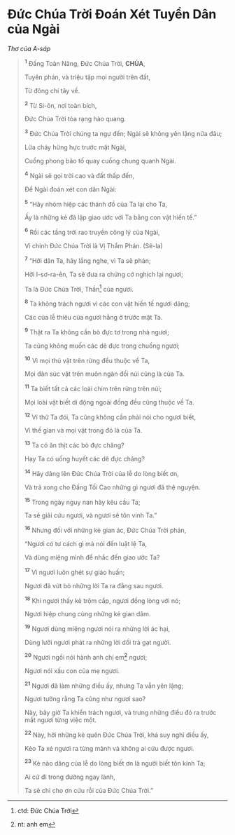 # Đức Chúa Trời Đoán Xét Tuyển Dân của Ngài
*Thơ của A-sáp*

> <sup><b>1</b></sup> Đấng Toàn Năng, Đức Chúa Trời, **CHÚA**,
>
> Tuyên phán, và triệu tập mọi người trên đất,
>
> Từ đông chí tây về.
>
> <sup><b>2</b></sup> Từ Si-ôn, nơi toàn bích,
>
> Đức Chúa Trời tỏa rạng hào quang.
>
> <sup><b>3</b></sup> Đức Chúa Trời chúng ta ngự đến; Ngài sẽ không yên lặng nữa đâu;
>
> Lửa cháy hừng hực trước mặt Ngài,
>
> Cuồng phong bão tố quay cuồng chung quanh Ngài.
>
> <sup><b>4</b></sup> Ngài sẽ gọi trời cao và đất thấp đến,
>
> Để Ngài đoán xét con dân Ngài:
>
> <sup><b>5</b></sup> “Hãy nhóm hiệp các thánh đồ của Ta lại cho Ta,
>
> Ấy là những kẻ đã lập giao ước với Ta bằng con vật hiến tế.”
>
> <sup><b>6</b></sup> Rồi các tầng trời rao truyền công lý của Ngài,
>
> Vì chính Đức Chúa Trời là Vị Thẩm Phán. (Sê-la)
>
> <sup><b>7</b></sup> “Hỡi dân Ta, hãy lắng nghe, vì Ta sẽ phán;
>
> Hỡi I-sơ-ra-ên, Ta sẽ đưa ra chứng cớ nghịch lại ngươi;
>
> Ta là Đức Chúa Trời, Thần[^1-61b65d23-9485-48a8-a60c-f94fb56b74a7] của ngươi.
>
> <sup><b>8</b></sup> Ta không trách ngươi vì các con vật hiến tế ngươi dâng;
>
> Các của lễ thiêu của ngươi hằng ở trước mặt Ta.
>
> <sup><b>9</b></sup> Thật ra Ta không cần bò đực tơ trong nhà ngươi;
>
> Ta cũng không muốn các dê đực trong chuồng ngươi;
>
> <sup><b>10</b></sup> Vì mọi thú vật trên rừng đều thuộc về Ta,
>
> Mọi đàn súc vật trên muôn ngàn đồi núi cũng là của Ta.
>
> <sup><b>11</b></sup> Ta biết tất cả các loài chim trên rừng trên núi;
>
> Mọi loài vật biết di động ngoài đồng đều cũng thuộc về Ta.
>
> <sup><b>12</b></sup> Ví thử Ta đói, Ta cũng không cần phải nói cho ngươi biết,
>
> Vì thế gian và mọi vật trong đó là của Ta.
>
> <sup><b>13</b></sup> Ta có ăn thịt các bò đực chăng?
>
> Hay Ta có uống huyết các dê đực chăng?
>
> <sup><b>14</b></sup> Hãy dâng lên Đức Chúa Trời của lễ do lòng biết ơn,
>
> Và trả xong cho Đấng Tối Cao những gì ngươi đã thệ nguyện.
>
> <sup><b>15</b></sup> Trong ngày nguy nan hãy kêu cầu Ta;
>
> Ta sẽ giải cứu ngươi, và ngươi sẽ tôn vinh Ta.”
>
> <sup><b>16</b></sup> Nhưng đối với những kẻ gian ác, Đức Chúa Trời phán,
>
> “Ngươi có tư cách gì mà nói đến luật lệ Ta,
>
> Và dùng miệng mình để nhắc đến giao ước Ta?
>
> <sup><b>17</b></sup> Vì ngươi luôn ghét sự giáo huấn;
>
> Ngươi đã vứt bỏ những lời Ta ra đằng sau ngươi.
>
> <sup><b>18</b></sup> Khi ngươi thấy kẻ trộm cắp, ngươi đồng lòng với nó;
>
> Ngươi hiệp chung cùng những kẻ gian dâm.
>
> <sup><b>19</b></sup> Ngươi dùng miệng ngươi nói ra những lời ác hại,
>
> Dùng lưỡi ngươi phát ra những lời dối trá gạt người.
>
> <sup><b>20</b></sup> Ngươi ngồi nói hành anh chị em[^2-61b65d23-9485-48a8-a60c-f94fb56b74a7] ngươi;
>
> Ngươi nói xấu con của mẹ ngươi.
>
> <sup><b>21</b></sup> Ngươi đã làm những điều ấy, nhưng Ta vẫn yên lặng;
>
> Ngươi tưởng rằng Ta cũng như ngươi sao?
>
> Này, bây giờ Ta khiển trách ngươi, và trưng những điều đó ra trước mắt ngươi từng việc một.
>
> <sup><b>22</b></sup> Này, hỡi những kẻ quên Đức Chúa Trời, khá suy nghĩ điều ấy,
>
> Kẻo Ta xé ngươi ra từng mảnh và không ai cứu được ngươi.
>
> <sup><b>23</b></sup> Kẻ nào dâng của lễ do lòng biết ơn là người biết tôn kính Ta;
>
> Ai cứ đi trong đường ngay lành,
>
> Ta sẽ chỉ cho ơn cứu rỗi của Đức Chúa Trời.”

[^1-61b65d23-9485-48a8-a60c-f94fb56b74a7]: ctd: Đức Chúa Trời
[^2-61b65d23-9485-48a8-a60c-f94fb56b74a7]: nt: anh em